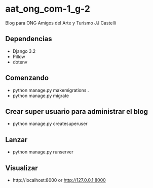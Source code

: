 # aat_ong_com-1_g-2
Blog para ONG Amigos del Arte y Turismo JJ Castelli

## Dependencias
- Django 3.2
- Pillow
- dotenv

## Comenzando
- python manage.py makemigrations .
- python manage.py migrate

## Crear super usuario para administrar el blog
- python manage.py createsuperuser

## Lanzar
- python manage.py runserver

## Visualizar
- http://localhost:8000 or http://127.0.0.1:8000
